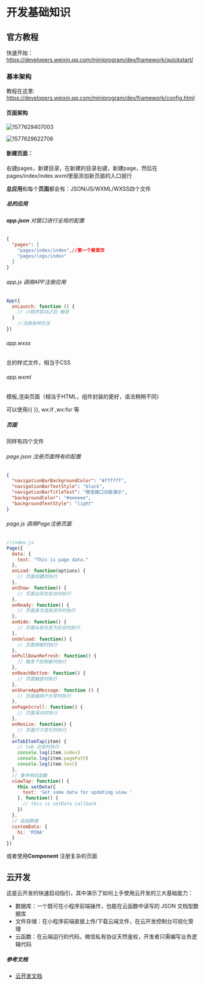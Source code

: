 # 开发基础知识

## 官方教程

快速开始： https://developers.weixin.qq.com/miniprogram/dev/framework/quickstart/ 


### 基本架构

教程在这里:  https://developers.weixin.qq.com/miniprogram/dev/framework/config.html 

#### 页面架构

![1577629407003](C:\Users\yehui\AppData\Roaming\Typora\typora-user-images\1577629407003.png)

![1577629622706](C:\Users\yehui\AppData\Roaming\Typora\typora-user-images\1577629622706.png)

#### 新建页面：

右键pages，新建目录，在新建的目录右键，新建page，然后在pages/index/index.wxml里面添加新页面的入口就行



**总应用**和每个**页面**都会有：JSON/JS/WXML/WXSS四个文件

##### 总的应用

###### **app.json**   对窗口进行全局的配置

```json
{
  "pages": [
    "pages/index/index",//第一个是首页
    "pages/logs/index"
  ]
}
```

######  app.js  调用APP注册应用

```javascript
App({
  onLaunch: function () {
    // 小程序启动之后 触发
  }
    //注册各种方法
})
```

###### app.wxss

总的样式文件，相当于CSS

###### app.wxml

模板,渲染页面（相当于HTML，组件封装的更好，语法稍稍不同）

可以使用{{ }}, wx:if ,wx:for 等

##### 页面

同样有四个文件

###### page.json   注册页面特有的配置

```json
{
  "navigationBarBackgroundColor": "#ffffff",
  "navigationBarTextStyle": "black",
  "navigationBarTitleText": "微信接口功能演示",
  "backgroundColor": "#eeeeee",
  "backgroundTextStyle": "light"
}
```

###### page.js  调用Page注册页面

```js
//index.js
Page({
  data: {
    text: "This is page data."
  },
  onLoad: function(options) {
    // 页面创建时执行
  },
  onShow: function() {
    // 页面出现在前台时执行
  },
  onReady: function() {
    // 页面首次渲染完毕时执行
  },
  onHide: function() {
    // 页面从前台变为后台时执行
  },
  onUnload: function() {
    // 页面销毁时执行
  },
  onPullDownRefresh: function() {
    // 触发下拉刷新时执行
  },
  onReachBottom: function() {
    // 页面触底时执行
  },
  onShareAppMessage: function () {
    // 页面被用户分享时执行
  },
  onPageScroll: function() {
    // 页面滚动时执行
  },
  onResize: function() {
    // 页面尺寸变化时执行
  },
  onTabItemTap(item) {
    // tab 点击时执行
    console.log(item.index)
    console.log(item.pagePath)
    console.log(item.text)
  },
  // 事件响应函数
  viewTap: function() {
    this.setData({
      text: 'Set some data for updating view.'
    }, function() {
      // this is setData callback
    })
  },
  // 自由数据
  customData: {
    hi: 'MINA'
  }
})
```

或者使用**Component**  注册复杂的页面



## 云开发

这是云开发的快速启动指引，其中演示了如何上手使用云开发的三大基础能力：

- 数据库：一个既可在小程序前端操作，也能在云函数中读写的 JSON 文档型数据库
- 文件存储：在小程序前端直接上传/下载云端文件，在云开发控制台可视化管理
- 云函数：在云端运行的代码，微信私有协议天然鉴权，开发者只需编写业务逻辑代码

##### 参考文档

- [云开发文档](https://developers.weixin.qq.com/miniprogram/dev/wxcloud/basis/getting-started.html)
